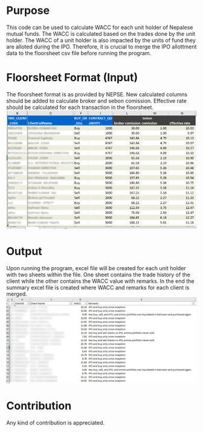 # Purpose

This code can be used to calculate WACC for each unit holder of Nepalese mutual funds. The WACC is calculated based on the trades done by the unit holder. The WACC of a unit holder is also impacted by the units of fund they are alloted during the IPO. Therefore, it is crucial to merge the IPO allottment data to the floorsheet csv file before running the program. 

# Floorsheet Format (Input)
The floorsheet format is as provided by NEPSE. New calculated columns should be added to calculate broker and sebon comission. Effective rate should be calculated for each transaction in the floorsheet. 
![Floorsheet format](https://github.com/Arun-Lama/WACC-Calculation-Nepalese-Mutualfunds/blob/5851c59e9a5537760e4c7472b036bb23025edb67/floorsheeet.png)

# Output 
Upon running the program, excel file will be created for each unit holder with two sheets within the file. One sheet contains the trade history of the client while the other contains the WACC value with remarks. 
In the end the summary excel file is created where WACC and remarks for each client is merged. 
![Final output excel format](https://github.com/Arun-Lama/WACC-Calculation-Nepalese-Mutualfunds/blob/519e298efdf5c1b2fd14078015ccae9aeac09b94/WACC%20OUTPUT.png)

# Contribution
Any kind of contribution is appreciated. 
